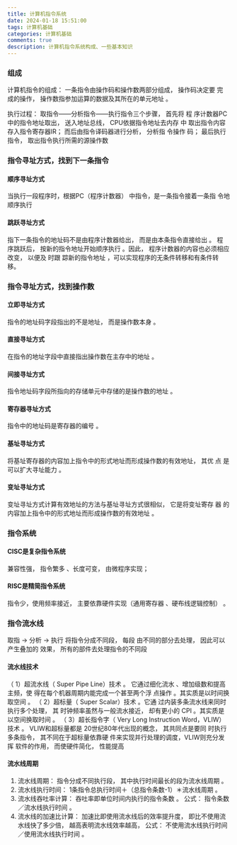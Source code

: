 ```yaml
---
title: 计算机指令系统
date: 2024-01-18 15:51:00
tags: 计算机基础
categories: 计算机基础
comments: true
description: 计算机指令系统构成、一些基本知识
---
```


### 组成
计算机指令的组成： 一条指令由操作码和操作数两部分组成， 操作码决定要
完 成的操作， 操作数指参加运算的数据及其所在的单元地址 。

执行过程：
取指令——分析指令——执行指令三个步骤， 首先将
程 序计数器PC中的指令地址取出， 送入地址总线， CPU依据指令地址去内存
中 取出指令内容存入指令寄存器IR； 而后由指令译码器进行分析， 分析指
令操作 码； 最后执行指令， 取出指令执行所需的源操作数

### 指令寻址方式，找到下一条指令
#### 顺序寻址方式
当执行一段程序时，根据PC（程序计数器） 中指令，是一条指令接着一条指 令地顺序执行
#### 跳跃寻址方式
指下一条指令的地址码不是由程序计数器给出， 而是由本条指令直接给出 。
程 序跳跃后， 按新的指令地址开始顺序执行 。因此， 程序计数器的内容也必须相应改变， 以便及
时跟 踪新的指令地址 ，可以实现程序的无条件转移和有条件转移。

### 指令寻址方式，找到操作数
#### 立即寻址方式
指令的地址码字段指出的不是地址， 而是操作数本身 。
#### 直接寻址方式
在指令的地址字段中直接指出操作数在主存中的地址 。
#### 间接寻址方式
指令地址码字段所指向的存储单元中存储的是操作数的地址 。
#### 寄存器寻址方式
指令中的地址码是寄存器的编号 。
#### 基址寻址方式
 将基址寄存器的内容加上指令中的形式地址而形成操作数的有效地址， 其优
点 是可以扩大寻址能力 。
#### 变址寻址方式
变址寻址方式计算有效地址的方法与基址寻址方式很相似， 它是将变址寄存
器 的内容加上指令中的形式地址而形成操作数的有效地址 。

### 指令系统
#### CISC是复杂指令系统
兼容性强， 指令繁多 、长度可变， 由微程序实现；
#### RISC是精简指令系统
指令少，使用频率接近， 主要依靠硬件实现（通用寄存器 、硬布线逻辑控制） 。

### 指令流水线
取指 -> 分析 -> 执行
将指令分成不同段， 每段 由不同的部分去处理， 因此可以产生叠加的 效果， 所有的部件去处理指令的不同段
#### 流水线技术
（ 1）超流水线（ Super Pipe Line）技术 。 它通过细化流水 、增加级数和提高主频，使 得在每个机器周期内能完成一个甚至两个浮 点操作 。其实质是以时间换取空间 。
（ 2）超标量（ Super Scalar）技术 。它通 过内装多条流水线来同时执行多个处理， 其 时钟频率虽然与一般流水接近， 却有更小的 CPI 。其实质是以空间换取时间 。
（ 3）超长指令字（ Very Long Instruction
Word，VLIW）技术 。 VLIW和超标量都是 20世纪80年代出现的概念， 其共同点是要同 时执行多条指令， 其不同在于超标量依靠硬 件来实现并行处理的调度，VLIW则充分发挥 软件的作用， 而使硬件简化， 性能提高

#### 流水线周期

1. 流水线周期： 指令分成不同执行段， 其中执行时间最长的段为流水线周期 。
2. 流水线执行时间： 1条指令总执行时间＋（总指令条数-1）＊流水线周期 。
3. 流水线吞吐率计算： 吞吐率即单位时间内执行的指令条数 。
公式： 指令条数／流水线执行时间 。
4. 流水线的加速比计算： 加速比即使用流水线后的效率提升度， 即比不使用流水线快了多少倍， 越高表明流水线效率越高，
公式： 不使用流水线执行时间／使用流水线执行时间 。